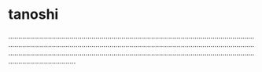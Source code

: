 # tanoshi

......................................................................................................................................................................................................................................................................................................................................................................................................................
